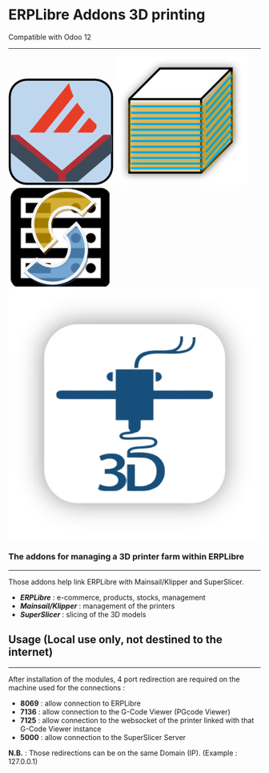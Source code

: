 # ERPLibre Addons 3D printing

Compatible with Odoo 12

---

![](web_mainsail_klipper/static/description/icon.png)
![](web_slicing_profile/static/description/icon.png)
![](web_slicing_server/static/description/icon.png)
![](website_print_3d/static/description/icon.png)

### The addons for managing a 3D printer farm within ERPLibre

---

Those addons help link ERPLibre with Mainsail/Klipper and SuperSlicer.

- **_ERPLibre_** : e-commerce, products, stocks, management
- **_Mainsail/Klipper_** : management of the printers
- **_SuperSlicer_** : slicing of the 3D models

## Usage (Local use only, not destined to the internet)

---

After installation of the modules, 4 port redirection are required on the machine used for the connections :
- **8069** : allow connection to ERPLibre
- **7136** : allow connection to the G-Code Viewer (PGcode Viewer)
- **7125** : allow connection to the websocket of the printer linked with that G-Code Viewer instance
- **5000** : allow connection to the SuperSlicer Server

**N.B.** : Those redirections can be on the same Domain (IP). (Example : 127.0.0.1)
